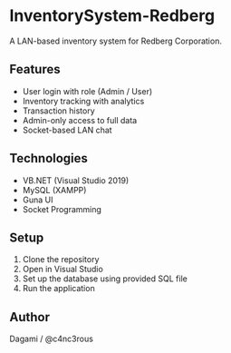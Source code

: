 # InventorySystem-Redberg

A LAN-based inventory system for Redberg Corporation.

## Features

- User login with role (Admin / User)
- Inventory tracking with analytics
- Transaction history
- Admin-only access to full data
- Socket-based LAN chat

## Technologies

- VB.NET (Visual Studio 2019)
- MySQL (XAMPP)
- Guna UI
- Socket Programming

## Setup

1. Clone the repository
2. Open in Visual Studio
3. Set up the database using provided SQL file
4. Run the application

## Author

Dagami / @c4nc3rous
